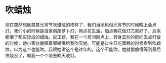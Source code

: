 # 吹蜡烛

现在突然想起晨晨元宵节吹蜡烛的模样了，我们当地风俗元宵节的时候晚上会点灯，我们小的时候是自家剜胡萝卜灯，用点花生油，加点棉花做灯芯就好了。后来都懒了都买现成的蜡烛。说正题，我在一个房间刚点上，转身去别的房间去点灯放的时候，她小家伙就撅着嘟嘟嘴给我吹灭她。可能是过生日吃蛋糕的时候看到吹蜡烛，以为这个也能吹。我跟她讲这个是过年的，这个不能吹，她就偷偷得等到最后快烧没了，喊我一个个地去吹灭收灯。
